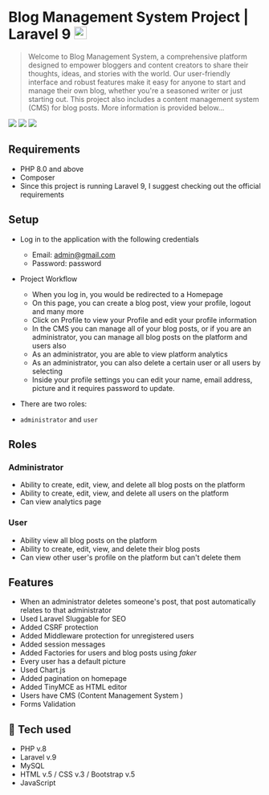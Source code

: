 # Blog Management System Project | Laravel 9  <img height="25" src="https://upload.wikimedia.org/wikipedia/commons/thumb/9/9a/Laravel.svg/1200px-Laravel.svg.png" />

>Welcome to Blog Management System, a comprehensive platform designed to empower bloggers and content creators to share their thoughts, ideas, and stories with the world. Our user-friendly interface and robust features make it easy for anyone to start and manage their own blog, whether you're a seasoned writer or just starting out.
This project also includes a content management system (CMS) for blog posts. More information is provided below...

<img src="https://iili.io/3ASi0zv.png" />
<img src="https://iili.io/3AUHMBe.png" />
<img src="https://iili.io/3AUHHzP.png" />

## Requirements 
* PHP 8.0 and above
* Composer 
* Since this project is running Laravel 9, I suggest checking out the official requirements

## Setup
* Log in to the application with the following credentials
    * Email: admin@gmail.com
    * Password: password
    
* Project Workflow
    - When you log in, you would be redirected to a Homepage
    - On this page, you can create a blog post, view your profile, logout and many more
    - Click on Profile to view your Profile and edit your profile information
    - In the CMS you can manage all of your blog posts, or if you are an administrator, you can manage all blog posts on the platform and users also
    - As an administrator, you are able to view platform analytics
    - As an administrator, you can also delete a certain user or all users by selecting
    - Inside your profile settings you can edit your name, email address, picture and it requires password to update.
* There are two roles: 
- `administrator` and `user`

## Roles

### Administrator
* Ability to create, edit, view, and delete all blog posts on the platform
* Ability to create, edit, view, and delete all users on the platform
* Can view analytics page

### User
* Ability view all blog posts on the platform
* Ability to create, edit, view, and delete their blog posts
* Can view other user's profile on the platform but can't delete them

## Features
* When an administrator deletes someone's post, that post automatically relates to that administrator
* Used Laravel Sluggable for SEO
* Added CSRF protection
* Added Middleware protection for unregistered users 
* Added session messages
* Added Factories for users and blog posts using <i>faker</i>
* Every user has a default picture
* Used Chart.js
* Added pagination on homepage
* Added TinyMCE as HTML editor
* Users have CMS (Content Management System )
* Forms Validation

## 🚀 Tech used
* PHP v.8
* Laravel v.9
* MySQL
* HTML v.5 / CSS v.3 / Bootstrap v.5
* JavaScript 
